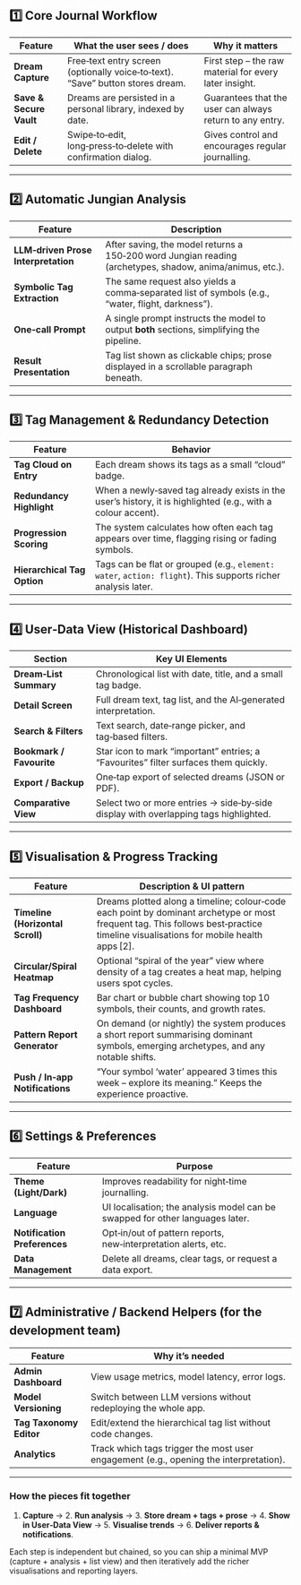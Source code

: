 ## 1️⃣ Core Journal Workflow

| Feature                 | What the user sees / does                                                      | Why it matters                                           |
| ----------------------- | ------------------------------------------------------------------------------ | -------------------------------------------------------- |
| **Dream Capture**       | Free‑text entry screen (optionally voice‑to‑text). “Save” button stores dream. | First step – the raw material for every later insight.   |
| **Save & Secure Vault** | Dreams are persisted in a personal library, indexed by date.                   | Guarantees that the user can always return to any entry. |
| **Edit / Delete**       | Swipe‑to‑edit, long‑press‑to‑delete with confirmation dialog.                  | Gives control and encourages regular journalling.        |

---

## 2️⃣ Automatic Jungian Analysis

| Feature                             | Description                                                                                              |
| ----------------------------------- | -------------------------------------------------------------------------------------------------------- |
| **LLM‑driven Prose Interpretation** | After saving, the model returns a 150‑200 word Jungian reading (archetypes, shadow, anima/animus, etc.). |
| **Symbolic Tag Extraction**         | The same request also yields a comma‑separated list of symbols (e.g., “water, flight, darkness”).        |
| **One‑call Prompt**                 | A single prompt instructs the model to output **both** sections, simplifying the pipeline.               |
| **Result Presentation**             | Tag list shown as clickable chips; prose displayed in a scrollable paragraph beneath.                    |

---

## 3️⃣ Tag Management & Redundancy Detection

| Feature                     | Behavior                                                                                                     |
| --------------------------- | ------------------------------------------------------------------------------------------------------------ |
| **Tag Cloud on Entry**      | Each dream shows its tags as a small “cloud” badge.                                                          |
| **Redundancy Highlight**    | When a newly‑saved tag already exists in the user’s history, it is highlighted (e.g., with a colour accent). |
| **Progression Scoring**     | The system calculates how often each tag appears over time, flagging rising or fading symbols.               |
| **Hierarchical Tag Option** | Tags can be flat or grouped (e.g., `element: water`, `action: flight`). This supports richer analysis later. |

---

## 4️⃣ User‑Data View (Historical Dashboard)

| Section                  | Key UI Elements                                                                      |
| ------------------------ | ------------------------------------------------------------------------------------ |
| **Dream‑List Summary**   | Chronological list with date, title, and a small tag badge.                          |
| **Detail Screen**        | Full dream text, tag list, and the AI‑generated interpretation.                      |
| **Search & Filters**     | Text search, date‑range picker, and tag‑based filters.                               |
| **Bookmark / Favourite** | Star icon to mark “important” entries; a “Favourites” filter surfaces them quickly.  |
| **Export / Backup**      | One‑tap export of selected dreams (JSON or PDF).                                     |
| **Comparative View**     | Select two or more entries → side‑by‑side display with overlapping tags highlighted. |

---

## 5️⃣ Visualisation & Progress Tracking

| Feature                          | Description & UI pattern                                                                                                                                                           |
| -------------------------------- | ---------------------------------------------------------------------------------------------------------------------------------------------------------------------------------- |
| **Timeline (Horizontal Scroll)** | Dreams plotted along a timeline; colour‑code each point by dominant archetype or most frequent tag. This follows best‑practice timeline visualisations for mobile health apps [2]. |
| **Circular/Spiral Heatmap**      | Optional “spiral of the year” view where density of a tag creates a heat map, helping users spot cycles.                                                                           |
| **Tag Frequency Dashboard**      | Bar chart or bubble chart showing top 10 symbols, their counts, and growth rates.                                                                                                  |
| **Pattern Report Generator**     | On demand (or nightly) the system produces a short report summarising dominant symbols, emerging archetypes, and any notable shifts.                                               |
| **Push / In‑app Notifications**  | “Your symbol ‘water’ appeared 3 times this week – explore its meaning.” Keeps the experience proactive.                                                                            |

---

## 6️⃣ Settings & Preferences

| Feature                      | Purpose                                                                       |
| ---------------------------- | ----------------------------------------------------------------------------- |
| **Theme (Light/Dark)**       | Improves readability for night‑time journalling.                              |
| **Language**                 | UI localisation; the analysis model can be swapped for other languages later. |
| **Notification Preferences** | Opt‑in/out of pattern reports, new‑interpretation alerts, etc.                |
| **Data Management**          | Delete all dreams, clear tags, or request a data export.                      |

---

## 7️⃣ Administrative / Backend Helpers (for the development team)

| Feature                 | Why it’s needed                                                                       |
| ----------------------- | ------------------------------------------------------------------------------------- |
| **Admin Dashboard**     | View usage metrics, model latency, error logs.                                        |
| **Model Versioning**    | Switch between LLM versions without redeploying the whole app.                        |
| **Tag Taxonomy Editor** | Edit/extend the hierarchical tag list without code changes.                           |
| **Analytics**           | Track which tags trigger the most user engagement (e.g., opening the interpretation). |

---

### How the pieces fit together

1. **Capture** → 2. **Run analysis** → 3. **Store dream + tags + prose** → 4. **Show in User‑Data View** → 5. **Visualise trends** → 6. **Deliver reports & notifications**.

Each step is independent but chained, so you can ship a minimal MVP (capture + analysis + list view) and then iteratively add the richer visualisations and reporting layers.
